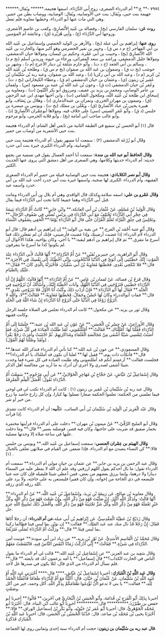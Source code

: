٧٩٧٤ -** ع:** أم الدرداء الصغرى، زوج أَبي الدَّرْدَاء، اسمها هجيمة،****** ويُقال:****** جهيمة بنت حيي، ويُقال: بنت حي الأَوصابية، ويُقال: الوصابية، ووصاب بطن من حمير، وهي التي مات عنها أبو الدرداء، وخطبها معاوية فلم تفعل.

**روت عَن:** سلمان الفارسي (بخ) ، وفضالة بن عُبَيد الأَنْصارِيّ، وكعب بن عاصم الأشعري، وزوجها أَبي الدَّرْدَاء (ع) ، وأَبِي هُرَيْرة (ق) ، وعائشة أم المؤمنين.

**روى عنها:** إبراهيم بن أَبي عبلة (بخ) ، والأزهر بن الوليد الحمصي وإسماعيل بن عُبَيد الله بن أَبي المهاجر (خ م د س ق) ، وجبير بن نفير الحضرمي وهو أكبر منها، والحارث بن عُبَيد الله الأَنْصارِيّ (بخ) ، وحبيب بن أَبي عَمْرة، وحكيم بن كيسان، ومولاها حيان الدمشقي، ومولاها خليل الدمشقي، وراشد بن سعد المقرائي، ورجاء بن حيوة، وزيدبن أسلم (بخ م د) ، وسالم بن أَبي الجعد (خ د ت) ، وأَبُو حازم سَلَمَة بْن دينار الأعرج (م د) ، وشهر بن حوشب (بخ ت ق) ، وصفوان بن عَبد الله بن صفوان (بخ م س ق) ، وطلحة بْن عُبَيد الله بْن كريز (م د) ، وعبد الله بن أَبي زكريا (د) ، وعبد الله بن صفوان، وعبد ربه بْن سُلَيْمان بْن عُمَير بْن زيتون (ي) ، وعثمان بن حيان الدمشقي (م ق) ، وعطاء الكيخاراني (بخ د ت) ، وعُمَر بْن حيان الدمشقي (ت ق) ، وعون بْن عَبد الله بْن عتبة بن مسعود (س) ، ولقمان بن عامر الوصابي، ومحمد بن يزيد بن عفيف، ومرزوق أبو بكر التَّيْمِيّ (ت) ، ومعاوية بن إسحاق ابن طلحة بْن عُبَيد اللَّه، ومكحول الشامي (ت) ، وابن أخيها مهدي ابن عبد الرحمن (ق) ، وميمون بن مهران الجزري، ونمران بن عتبةالذماري (د) ، وهلال بن يَِسَاف، وأبو هبيرة يحيى بْن عباد الأَنْصارِيّ (ق) ، ويَعْلَى بن مملك (بخ ت) ، ويونس بن ميسرة بن حلبس (د ق) ، وأَبُو عُمَر الصيني (سي) على خلاف فيه، ومولاها أبوعِمْران الأَنْصارِيّ (د) ، وأبو غالب صاحب أبي أمامة (بخ) ، وأبو قلابة الجرمي، وأبو مرحوم.

قال (١) أبو الحسن بْن سميع في الطبقة الثانية من تابعي أهل الشام: أم الدرداء هجيمة بنت حيي الأشعرية من أوصاب من حمير.

وَقَال أبو زُرْعَة الدمشقي (٢) : سمعت أبا مسهر يقول: أم الدرداء هجيمة بنت حيي الوصابية، وأم الدرداء الكبرى خيرة بنت أبي حدرد.

**وَقَال الحافظ أبو عبد الله بن مندة:** سمعت أبا أحمد العسال يقول في تسمية من يجمع حديثه: أم الدرداء حديثها وكلامها، وهي الصغرى من أهل دمشق التي يروى عنها الحديث الكثير.

**وَقَال أبو نصر الكلاباذي:** هجيمة بنت حيي الوصابية قبيلة من حمير أم الدرداء الصغرى الفقيهة، وأم الدرداء، الكبرى لها صحبة، واسمها خيرة بنت أبي حدرد أخت عَبد الله بن أَبي حدرد واسمه عبد.

**وَقَال عَمْرو بن علي:** اسمه سلامة.وكذلك قال الواقدي وهي أم بلال بن أَبي الدرداء وماتت قبل أَبي الدَّرْدَاء وهما جميعا كانتا تحت أَبي الدَّرْدَاء فيما يقال.

وَقَال الْوَلِيدُ بْنُ مُسْلِمٍ، عَنْ عُثْمَان بْن أَبي العاتكة،** وابْنِ جَابِرٍ:** كَانَتْ أُمُّ الدَّرْدَاءِ يَتِيمَةً فِي حِجْرِ أَبي الدَّرْدَاء تَخْتَلِفُ مَعَ أَبي الدَّرْدَاء فِي بِرَنْسٍ تُصَلِّي فِي صُفُوفِ الرِّجَالِ،** وتَجْلِسُ فِي حِلَقِ الْقُرَّاءِ تُعَلِّمُ الْقُرْآنَ حَتَّى قال أَبُو الدَّرْدَاءِ يَوْمًا:** الْحَقِي بِصُفُوفِ النِّسَاءِ.

وَقَال أَبُو عتبة أَحْمَد بْن الفرج،** عن بقية بن الوليد:** إن إبراهيم بن أدهم قال: قال أبو الدرداء لأُم الدرداء: إذا غضبت أرضيتك وإذا غضبت فأرضيني، فإنك أن لم تفعلي ذلك فما أسرع ما نتفرق.** ثم قال إبراهيم بن أدهم لبقية:** يا أخي، وكان يؤاخيه، هكذا الأَخُوال أن لم يكونوا كذا ما أسرع ما يتفرقون.

وَقَال أَبُو الزاهرية، عن جبيربن نُفَيْرٍ،** عَنْ أُمِّ الدَّرْدَاءِ:** أَنَّهَا قَالَتْ لأَبي الدَّرْدَاء عِنْدَ الْمَوْتِ: إِنَّكَ خَطَبْتَنِي إِلَى أَبَوَيَّ فِي الدُّنْيَا فَأَنْكَحُونِي، وإِنِّي أَخْطُبُكَ إِلَى نَفْسِكَ فِي الآخِرَةِ.** قال:** فَلا تَنْكَحِي بَعْدِي. فَخَطَبَهَا مُعَاوِيَةُ بْنُ أَبي سُفْيَانَ، فَأَخْبَرَتْهُ بِالَّذِي كَانَ،** فَقَالَ:** عَلَيْكِ بِالصِّيَامِ.

وَقَال فَرَجُ بْن فضالة، عَنْ لقمان بْن عَامِرٍ،** عَنْ أُمِّ الدَّرْدَاءِ:** أَنَّهَا قَالَتْ: اللَّهُمَّ إِنَّ أَبَا الدَّرْدَاءِ خَطَبَنِي فَتَزَوَّجَنِي فِي الدُّنْيَا اللَّهُمَّ، وأنات أَخْطُبُهُ إِلَيْكَ، وأَسْأَلُكَ أَنْ تُزَوِّجَنِيهِ فِي الْجَنَّةِ.** فَقَالَ لَهَا أَبُو الدَّرْدَاءِ:** فَإِنْ أَرَدْتِ ذَلِكَ وكُنْتُ أَنَا الأَوَّلُ فَلا تَتَزَوَّجِي بَعْدِي.** قال:** فمات أبوالددراء وكَانَ لَهَا حُسْنٌ وجَمَالٌ، فَخَطَبَهَا مُعَاوِيَةُ،** فَقَالَتْ:**لا، واللَّهِ لا أَتَزَوَّجُ زَوْجًا فِي الدُّنْيَا حَتَّى أَتَزَوَّجَ أَبَا الدَّرْدَاءِ إِنْ شَاءَ اللَّهُ فِي الْجَنَّةِ.

وَقَال ثور بن يزيد،** عن مكحول:** كانت أم الدرداء تجلس في الصلاة جلسة الرجل وكانت فقيهة.

وَقَال الأَوزاعِيّ، عَنْ جِسْرِ بْنِ الْحَسَنِ،** عَنْ عَوْنِ بْن عَبد الله بْن عتبة:** جَلَسْنَا إِلَى أُمِّ الدَّرْدَاءِ فَقُلْنَا لَهَا: أَمْلَلْنَاكِ.** فَقَالَتْ:** أَمْلَلْتُمُونِي، لَقَدْ طَلَبْتُ الْعِبَادَةَ فِي كُلِّ شَيْءٍ، فَمَا أَصَبْتُ لِنَفْسِي شَيْئًا أَشْفَى مِنْ مُجَالَسَةِ الْعُلَمَاءِ ومُذَاكَرَتِهِمْ. ثُمَّ اجْتَنَبَتْ وأَمَرَتْ رَجُلا يَقْرَأُ {ولَقَدْ وصَّلْنَا لَهُمُ الْقَوْلَ} .

وَقَال المسعودي،** عن عون بْن عَبد الله:** كنا نأتي أم الدرداء فنذكر الله عندها.** قال:** فأتكأت ذات يوم،** فقيل لها:** لعلنا أن نكون قد أمللناك يا أم الدرداء؟** فجلست فقالت:** أزعمتم أنكم قد أمللتموني وقد طلبت العبادة في كل شيء فما وجدت شيئا أشفى لصدري ولا أجري أن أدرك به ما أريد من مجالسة أهل الذكر.

وَقَال إِسْمَاعِيلُ بْنُ عَيَّاشٍ، عَنْ حَجَّاجِ بْنِ مُهَاجِرٍ الْخَوْلانِيِّ،** عَن أَبِي مَرْحُومٍ:** سَمِعْتُ أُمَّ الدَّرْدَاءِ تَقُولُ: أَفْضَلُ الْعِلْمِ الْمَعْرِفَةُ.

وَقَال عبد ربه بْن سُلَيْمان بْن عُمَير بن زيتون (١) : كانت أم الدرداء تكتب لي في لوحي فيما تعلمني من الحكمة: تعلموا الحكمة صغارا تعملوا بها كبارا، وإن كل زارع حاصد ما زرع من خير أو شر.

وَقَال عَبْد الْعَزِيز بْن الْوَلِيد بْن سُلَيْمان بْن أَبي السائب، عَنْ**أبيه:** أن أم الدرداء كانت تشدق إذا قرأت.

وَقَال أبو المليح الرَّقِّيّ،** عَنْ ميمون بْن مهران:** دخلت على أم الدرداء فرأيتها مختمرة بخمار صفيق قد ضربت على حاجبها، وكان فيه قصر، فوصلته بسير.** قال:** وما دخلت عليها في ساعة صلاة إلا وجدتها مصلية.

**وَقَال الهيثم بن عِمْران العنسي:** سمعت إسماعيل بن عُبَيد الله،** ويونس بن حلبس قالا:** كن النساء يتعبدن مع أم الدرداء، فإذا ضعفن عن القيام في صلاتهن تعلقن بالحبال (١) .

وَقَال عبد الرحمن بن يزيد بن جابر،** عن عثمان بن حيان مولى أم الدرداء:** سمعت أم الدرداء تقول: ما بال أحدكم يقول اللهم ارزقني وقد علم أن الله لا يمطر عليه من السماء دينارا ولا درهما، وإنما يرزق بعضهم من بعض، فمن أعطي شيئا فليقبله فإن كان عنه غنيا فليضعه في ذي الحاجة من إخوانه، وإن كان فقيرا فليستعن به على حاجته، ولا يرد على الله رزقه الذي رزقه.

وَقَال معاوية بْن صالح، عَن رَبِيعَةَ بْنِ يَزِيدَ، وإِسْمَاعِيلَ بْنِ عُبَيد اللَّه،** عَنْ أم الدرداء:** أَنَّهَا قَالَتْ: ولَذِكْرُ اللَّهِ أَكْبَرُ، إِنْ صَلَّيْتَ فَهُوَ مِنْ ذِكْرِ اللَّهِ، وإِنْ صُمْتَ فَهُوَ مِنْ ذِكْرِ اللَّهِ وكُلُّ خَيْرٍ تَعْمَلُهُ فَهُوَ مِنْ ذِكْرِ اللَّهِ وكُلُّ شَرٍّ تَجْتَنِبُهُ فَهُوَ مِنْ ذِكْرِ اللَّهِ، وأَفْضَلُ ذَلِكَ تَسْبِيحُ اللَّهِ عزو جل.

وَقَال رُدَيْحُ بْنُ عَطِيَّةَ الْمَقْدِسِيُّ، عَن إِبْرَاهِيم بْن أَبي عبلة،**عن أم الدرداء:** أن رجلا أَتَاهَا فَقَالَ: إِنَّ رَجُلا قَدْ نال منك عند عَبد المَلِك،** فقالت:** إن نؤبْن بما ليس فينا فطالما زكينا بما ليس فِينَا.** قال:** ورَأَيْتُ أُمَّ الدَّرْدَاءِ تُصَلِّي مُتَرَبِّعَةً.

وَقَال مُحَمَّدُ بْنُ الْقَاسِمِ الأَسَدِيُّ، عَنْ ثَوْرِ بْنِ يزيد،** عن زياد ابن أَبي سودة:** عوتبت أمن الدَّرْدَاءِ فِي شَيْءٍ،** فَقَالَتْ:** إِنِّي أَدْرَكْتُ زَمَانًا انْتَقَصَ النَّاسُ فِيهِ، فَانْتَقَصْتُ مَعَهُمْ.

وَقَال سَعِيد بن عبد العزيز،** عن إِسْمَاعِيل بْن عُبَيد الله:** قالت لي أم الدرداء ما يقول الناس في الحارث الكذاب؟** قال إسماعيل:** يا أمه يزعمون أنك قد بايعته.** قال:** فلم تسأل أم الدرداء من الذي قال، لئلا يكون في صدرها غل لأحد.

**وَقَال عَبد اللَّهِ بْنُ الْمُبَارَكِ:** أخبرنا إِسْمَاعِيلُ بْنُ عَيَّاشٍ،**** قال:**** أَخْبَرَنِي عَبد اللَّهِ أَوْ عُبَيد اللَّهِ بْنُ سُلَيْمان، عَنْ عُثْمَانَ بْنِ حَيَّانَ، قال: أَكَلْنَا مَعَ أُمِّ الدَّرْدَاءِ طَعَامًا فَأَغْفَلْنَا الْحَمْدُ لِلَّهِ،** فقالت:** يا بني لا تدعو اأَنْ تُؤْدِمُوا طَعَامَكُمْ بِذِكْرِ اللَّهِ، أكل وحمد، خير من أكل وصَمْتٍ.

أخبرنا بِذَلِكَ أَبُو الْفَرَجِ بْنِ قُدَامَةَ، وأَبُو الْحَسَنِ بْنُ الْبُخَارِيِّ فِي آخَرِينَ،** قَالُوا:** أخبرنا أبو حفص بن طَبَرْزَذَ،********** قال:********** أخبرنا أَبُو غالب ابْن البناء، قال: أَخْبَرَنَا أبو مُحَمَّد الْجَوْهَرِيُّ، قال: أخبرنا أَبُو عُمَر بْنُ حَيَّوَيْهِ، وأَبُو بَكْرِ بْنُ إسماعيل الوراق،** قالا:** أَخْبَرَنَا يحيى بْن مُحَمَّد بْن صاعد، قال: حَدَّثَنَا الْحُسَيْن بْن الْحَسَن، قال: أخبرنا عَبد اللَّهِ بْنُ الْمُبَارَكِ فَذَكَرَهُ.

**قال عبد ربه بن سُلَيْمان بن زيتون:** حجت أم الدرداء سنة إحدى وثمانين.روى لها الجماعة.